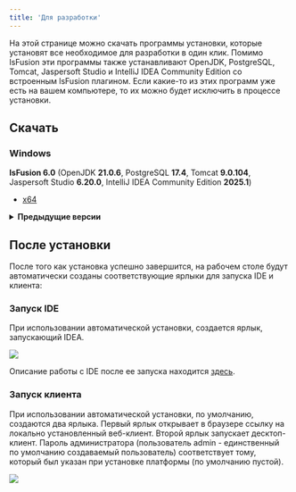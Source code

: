 ```yaml
---
title: 'Для разработки'
---
```


На этой странице можно скачать программы установки, которые установят все необходимое для разработки в один клик. Помимо lsFusion эти программы также устанавливают OpenJDK, PostgreSQL, Tomcat, Jaspersoft Studio и IntelliJ IDEA Community Edition со встроенным lsFusion плагином. Если какие-то из этих программ уже есть на вашем компьютере, то их можно будет исключить в процессе установки.

## Скачать

### Windows

**lsFusion 6.0** (OpenJDK **21.0.6**, PostgreSQL **17.4**, Tomcat **9.0.104**, Jaspersoft Studio **6.20.0**, IntelliJ IDEA Community Edition **2025.1**)

- [x64](https://download.lsfusion.org/exe/lsfusion-dev-6.0-x64.exe)

<details>
<summary><strong>Предыдущие версии</strong></summary>

- lsFusion 5.1 ([x64](https://download.lsfusion.org/exe/lsfusion-dev-5.1-x64.exe))
- lsFusion 4.1 ([x32](https://download.lsfusion.org/exe/lsfusion-dev-4.1.exe) / [x64](https://download.lsfusion.org/exe/lsfusion-dev-4.1-x64.exe))
- lsFusion 3.1 ([x32](https://download.lsfusion.org/exe/lsfusion-dev-3.1.exe) / [x64](https://download.lsfusion.org/exe/lsfusion-dev-3.1-x64.exe))
- lsFusion 2.4 ([x32](https://download.lsfusion.org/exe/lsfusion-dev-2.4.exe) / [x64](https://download.lsfusion.org/exe/lsfusion-dev-2.4-x64.exe))

</details>


## После установки

После того как установка успешно завершится, на рабочем столе будут автоматически созданы соответствующие ярлыки для запуска IDE и клиента:

### Запуск IDE

При использовании автоматической установки, создается ярлык, запускающий IDEA.

![](images/Development_auto_IDEA.png)

Описание работы с IDE после ее запуска находится [здесь](IDE.md).

### Запуск клиента

При использовании автоматической установки, по умолчанию, создаются два ярлыка. Первый ярлык открывает в браузере ссылку на локально установленный веб-клиент. Второй ярлык запускает десктоп-клиент. Пароль администратора (пользователь admin - единственный по умолчанию создаваемый пользователь) соответствует тому, который был указан при установке платформы (по умолчанию пустой).

![](images/Development_auto_lsFusion.png)

  
